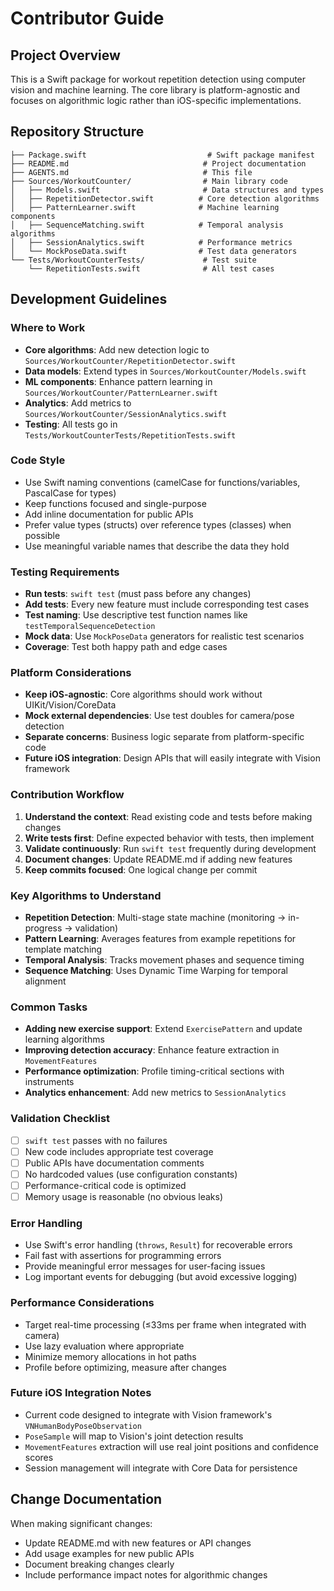 # Contributor Guide

## Project Overview
This is a Swift package for workout repetition detection using computer vision and machine learning. The core library is platform-agnostic and focuses on algorithmic logic rather than iOS-specific implementations.

## Repository Structure
```
├── Package.swift                           # Swift package manifest
├── README.md                              # Project documentation
├── AGENTS.md                              # This file
├── Sources/WorkoutCounter/                # Main library code
│   ├── Models.swift                       # Data structures and types
│   ├── RepetitionDetector.swift          # Core detection algorithms
│   ├── PatternLearner.swift              # Machine learning components
│   ├── SequenceMatching.swift            # Temporal analysis algorithms
│   ├── SessionAnalytics.swift            # Performance metrics
│   └── MockPoseData.swift                # Test data generators
└── Tests/WorkoutCounterTests/             # Test suite
    └── RepetitionTests.swift              # All test cases
```

## Development Guidelines

### Where to Work
- **Core algorithms**: Add new detection logic to `Sources/WorkoutCounter/RepetitionDetector.swift`
- **Data models**: Extend types in `Sources/WorkoutCounter/Models.swift`
- **ML components**: Enhance pattern learning in `Sources/WorkoutCounter/PatternLearner.swift`
- **Analytics**: Add metrics to `Sources/WorkoutCounter/SessionAnalytics.swift`
- **Testing**: All tests go in `Tests/WorkoutCounterTests/RepetitionTests.swift`

### Code Style
- Use Swift naming conventions (camelCase for functions/variables, PascalCase for types)
- Keep functions focused and single-purpose
- Add inline documentation for public APIs
- Prefer value types (structs) over reference types (classes) when possible
- Use meaningful variable names that describe the data they hold

### Testing Requirements
- **Run tests**: `swift test` (must pass before any changes)
- **Add tests**: Every new feature must include corresponding test cases
- **Test naming**: Use descriptive test function names like `testTemporalSequenceDetection`
- **Mock data**: Use `MockPoseData` generators for realistic test scenarios
- **Coverage**: Test both happy path and edge cases

### Platform Considerations
- **Keep iOS-agnostic**: Core algorithms should work without UIKit/Vision/CoreData
- **Mock external dependencies**: Use test doubles for camera/pose detection
- **Separate concerns**: Business logic separate from platform-specific code
- **Future iOS integration**: Design APIs that will easily integrate with Vision framework

### Contribution Workflow
1. **Understand the context**: Read existing code and tests before making changes
2. **Write tests first**: Define expected behavior with tests, then implement
3. **Validate continuously**: Run `swift test` frequently during development
4. **Document changes**: Update README.md if adding new features
5. **Keep commits focused**: One logical change per commit

### Key Algorithms to Understand
- **Repetition Detection**: Multi-stage state machine (monitoring → in-progress → validation)
- **Pattern Learning**: Averages features from example repetitions for template matching
- **Temporal Analysis**: Tracks movement phases and sequence timing
- **Sequence Matching**: Uses Dynamic Time Warping for temporal alignment

### Common Tasks
- **Adding new exercise support**: Extend `ExercisePattern` and update learning algorithms
- **Improving detection accuracy**: Enhance feature extraction in `MovementFeatures`
- **Performance optimization**: Profile timing-critical sections with instruments
- **Analytics enhancement**: Add new metrics to `SessionAnalytics`

### Validation Checklist
- [ ] `swift test` passes with no failures
- [ ] New code includes appropriate test coverage
- [ ] Public APIs have documentation comments
- [ ] No hardcoded values (use configuration constants)
- [ ] Performance-critical code is optimized
- [ ] Memory usage is reasonable (no obvious leaks)

### Error Handling
- Use Swift's error handling (`throws`, `Result`) for recoverable errors
- Fail fast with assertions for programming errors
- Provide meaningful error messages for user-facing issues
- Log important events for debugging (but avoid excessive logging)

### Performance Considerations
- Target real-time processing (≤33ms per frame when integrated with camera)
- Use lazy evaluation where appropriate
- Minimize memory allocations in hot paths
- Profile before optimizing, measure after changes

### Future iOS Integration Notes
- Current code designed to integrate with Vision framework's `VNHumanBodyPoseObservation`
- `PoseSample` will map to Vision's joint detection results
- `MovementFeatures` extraction will use real joint positions and confidence scores
- Session management will integrate with Core Data for persistence

## Change Documentation
When making significant changes:
- Update README.md with new features or API changes
- Add usage examples for new public APIs
- Document breaking changes clearly
- Include performance impact notes for algorithmic changes
